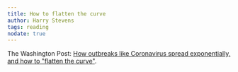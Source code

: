 ```yaml
---
title: How to flatten the curve
author: Harry Stevens
tags: reading
nodate: true
---
```

The Washington Post: [How outbreaks like Coronavirus spread exponentially, and how to "flatten the curve"](https://www.washingtonpost.com/graphics/2020/world/corona-simulator/). 